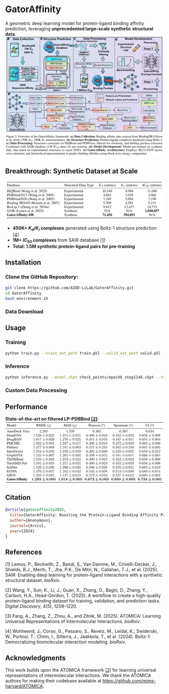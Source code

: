 # GatorAffinity

A geometric deep learning model for protein-ligand binding affinity prediction, leveraging **unprecedented large-scale synthetic structural data**.
![](./assets/flowchart.png)
## Breakthrough: Synthetic Dataset at Scale

![](./assets/dataset.png)
- **450K+ $K_{d}/K_{i}$ complexes** generated using Boltz-1 structure prediction [[4]](#references)
- **1M+ $IC_{50}$ complexes** from SAIR database [[1]](#references)
- **Total: 1.5M synthetic protein-ligand pairs for pre-training**


## Installation

### Clone the GitHub Repository:
```bash
git clone https://github.com/AIDD-LiLab/GatorAffinity.git
cd GatorAffinity
bash environment.sh
```

### Data Download

<!-- This section is intentionally left blank for the user to fill in -->

## Usage

### Training
```bash
python train.py --train_set_path train.pkl --valid_set_path valid.pkl --pretrain_ckpt check_points/epoch6_step1148.ckpt
```

### Inference
```bash
python inference.py --model_ckpt check_points/epoch6_step1148.ckpt --test_set_path test_data/test.pkl
```


### Custom Data Processing

<!-- This section is intentionally left blank for the user to fill in -->

## Performance

**State-of-the-art on filtered LP-PDBBind [[2]](#references):**
![](./assets/lp_pdbbind.png)


## Citation

```bibtex
@article{gatoraffinity2025,
  title={GatorAffinity: Boosting the Protein-Ligand Binding Affinity Prediction with Synthetic Structural Data},
  author={Anonymous},
  journal={Arxiv},
  year={2024}
}
```




## References

[1] Lemos, P., Beckwith, Z., Bandi, S., Van Damme, M., Crivelli-Decker, J., Shields, B.J., Merth, T., Jha, P.K., De Mitri, N., Callahan, T.J., et al. (2025). SAIR: Enabling deep learning for protein-ligand interactions with a synthetic structural dataset. *bioRxiv*.

[2] Wang, Y., Sun, K., Li, J., Guan, X., Zhang, O., Bagni, D., Zhang, Y., Carlson, H.A., Head-Gordon, T. (2025). A workflow to create a high-quality protein–ligand binding dataset for training, validation, and prediction tasks. *Digital Discovery*, 4(5), 1209-1220.

[3] Fang, A., Zhang, Z., Zhou, A., and Zitnik, M. (2025). ATOMICA: Learning Universal Representations of Intermolecular Interactions. *bioRxiv*.

[4] Wohlwend, J., Corso, G., Passaro, S., Reveiz, M., Leidal, K., Swiderski, W., Portnoi, T., Chinn, I., Silterra, J., Jaakkola, T., et al. (2024). Boltz-1: Democratizing biomolecular interaction modeling. *bioRxiv*.

## Acknowledgments

This work builds upon the ATOMICA framework [[3]](#references) for learning universal representations of intermolecular interactions. We thank the ATOMICA authors for making their codebase available at https://github.com/mims-harvard/ATOMICA.
